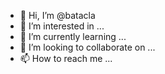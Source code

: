 - 👋 Hi, I’m @batacla
- 👀 I’m interested in ...
- 🌱 I’m currently learning ...
- 💞️ I’m looking to collaborate on ...
- 📫 How to reach me ...
<batacla>
<!---
batacla/batacla is a ✨ special ✨ repository because its `README.md` (this file) appears on your GitHub profile.
You can click the Preview link to take a look at your changes.
--->
